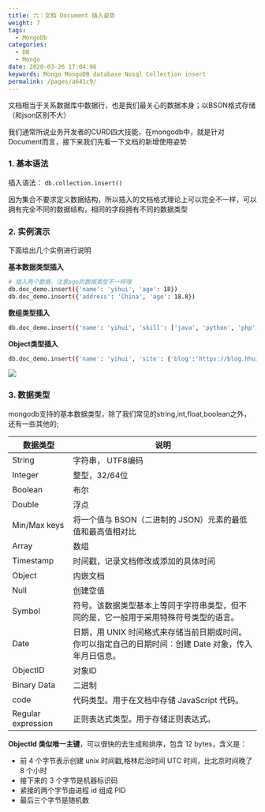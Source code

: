 ```yaml
---
title: 六：文档 Document 插入姿势
weight: 7
tags: 
  - MongoDb
categories: 
  - DB
  - Mongo
date: 2020-03-26 17:04:06
keywords: Mongo MongoDB database Nosql Collection insert
permalink: /pages/a641c9/
---
```


文档相当于关系数据库中数据行，也是我们最关心的数据本身；以BSON格式存储（和json区别不大）

我们通常所说业务开发者的CURD四大技能，在mongodb中，就是针对Document而言，接下来我们先看一下文档的新增使用姿势

<!-- more -->

### 1. 基本语法

插入语法： `db.collection.insert()`

因为集合不要求定义数据结构，所以插入的文档格式理论上可以完全不一样，可以拥有完全不同的数据结构，相同的字段拥有不同的数据类型

### 2. 实例演示

下面给出几个实例进行说明

**基本数据类型插入**

```bash
# 插入两个数据，注意age的数据类型不一样哦
db.doc_demo.insert({'name': 'yihui', 'age': 18})
db.doc_demo.insert({'address': 'China', 'age': 18.8})
```

**数组类型插入**

```bash
db.doc_demo.insert({'name': 'yihui', 'skill': ['java', 'python', 'php', 'js']})
```

**Object类型插入**

```bash
db.doc_demo.insert({'name': 'yihui', 'site': {'blog':'https://blog.hhui.top', 'spring': 'https://spring.hhui.top'}})
```

![](/imgs/200326/05.jpg)

### 3. 数据类型

mongodb支持的基本数据类型，除了我们常见的string,int,float,boolean之外，还有一些其他的;

| 数据类型 | 说明 | 
| --- | --- |
| String | 字符串， UTF8编码 |
| Integer | 整型，32/64位 |
| Boolean | 布尔 |
| Double | 浮点 |
| Min/Max keys | 将一个值与 BSON（二进制的 JSON）元素的最低值和最高值相对比|
| Array | 数组 |
| Timestamp | 时间戳，记录文档修改或添加的具体时间 |
| Object | 内嵌文档 |
| Null | 创建空值 |
| Symbol | 符号。该数据类型基本上等同于字符串类型，但不同的是，它一般用于采用特殊符号类型的语言。|
| Date | 日期，用 UNIX 时间格式来存储当前日期或时间。你可以指定自己的日期时间：创建 Date 对象，传入年月日信息。|
| ObjectID| 对象ID|
| Binary Data | 二进制 | 
| code | 代码类型。用于在文档中存储 JavaScript 代码。|
| Regular expression | 正则表达式类型。用于存储正则表达式。|


**ObjectId 类似唯一主键**，可以很快的去生成和排序，包含 12 bytes，含义是：

- 前 4 个字节表示创建 unix 时间戳,格林尼治时间 UTC 时间，比北京时间晚了 8 个小时
- 接下来的 3 个字节是机器标识码
- 紧接的两个字节由进程 id 组成 PID
- 最后三个字节是随机数
